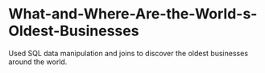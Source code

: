 # What-and-Where-Are-the-World-s-Oldest-Businesses
Used SQL data manipulation and joins to discover the oldest businesses around the world.
